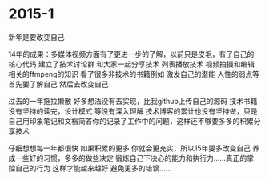 # 2015-1
新年是要改变自己 

14年的成果：多媒体视频方面有了更进一步的了解，以前只是皮毛，有了自己的核心代码 建立了技术讨论群 和大家一起分享技术 列表播放技术
视频拍摄和编辑相关的ffmpeng的知识
看了很多非技术的书籍例如 激发自己的潜能 人性的弱点等 首先要了解自己 然后去改变自己

过去的一年拖拉懒散 好多想法没有去实现，比我github上传自己的源码
技术书籍没有坚持的读完，设计模式 等没有深入理解
技术博客的累计也没有坚持做，只是自己用印象笔记和文档简答你的记录了工作中的问题，这样还不够要多多的积累分享技术

仔细想想每一年都很快 如果积累的更多 你就会更充实，所以15年要多改变自己 养成一些好的习惯，多多的做些决定 锻炼自己下决心的能力和执行力……真正的掌控自己的行为 这样才能越来越好 避免更多的错误……

